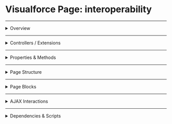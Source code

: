 # Visualforce Page: interoperability

---

<details>
<summary>Overview</summary>

## Visualforce Page Overview: interoperability

The Interoperability Visualforce page demonstrates how to integrate Lightning web components within Visualforce pages using Lightning Out.

### Purpose of the Page
Its purpose is to guide developers through the steps to include Lightning components, create event listeners, and interact with these components from Visualforce.



### Metadata
- **API Version**: 54
- **Label**: Interoperability

</details>

---

<details>
<summary>Controllers / Extensions</summary>

## Key Controllers / Extensions Used
- **Standard Controller**: None
- **Custom Controller**: None
- **Extensions**: 
  None

</details>

---

<details>
<summary>Properties & Methods</summary>

## Properties
_No public properties found in associated Apex controllers/extensions._

---

## Methods
_No public methods found in associated Apex controllers/extensions._

</details>

---

<details>
<summary>Page Structure</summary>

### Forms
- Contains **1** `apex:form` component(s)

### Inputs
- No input bindings detected

### Buttons
- No actionable buttons or links detected

</details>

---

<details>
<summary>Page Blocks</summary>

## Page Blocks on the Page
_No `apex:pageBlock` components detected._

</details>

---

<details>
<summary>AJAX Interactions</summary>

- No `apex:actionSupport` components detected.

- No `apex:outputPanel` components detected.

</details>

---

<details>
<summary>Dependencies & Scripts</summary>

### Objects
- No SObject dependencies detected.

### Fields
- No field dependencies detected.

### Custom Components
- No custom components detected.

### Scripts
- **inline**: `
        var timesListened = 1;

        $Lightning.use('c:LWCContainerApp', function () {
            $Lightning.createComponent(
                'c:interoperability',
                { label: 'Initial label value' },
                'lwc-container',
                function (cmp) {
                    console.log('LWC added to Visualforce page:' + cmp);
                    var lwc = document.querySelector('c-interoperability');
                    lwc.addEventListener('buttonclicked', handleLWCEvent);
                }
            );
        });

        function handleLWCEvent() {
            document.querySelector('p.messages').textContent =
                timesListened + ' messages listened from LWC';
            timesListened++;
        }

        function callLWCMethod(event) {
            var lwc = document.querySelector('c-interoperability');
            lwc.doWhatever();
        }

        function setLWCProperty(event) {
            var lwc = document.querySelector('c-interoperability');
            lwc.label = 'The label property was updated from Visualforce';
        }
    `

</details>